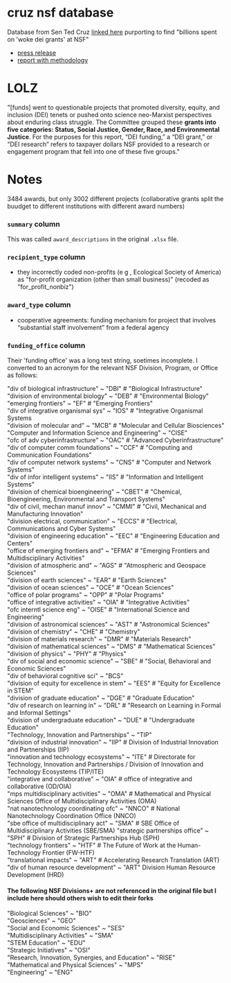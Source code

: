 # cruz nsf database

Database from Sen Ted Cruz [linked here](https://www.commerce.senate.gov/2025/2/cruz-led-investigation-uncovers-2-billion-in-woke-dei-grants-at-nsf-releases-full-database) purporting to find "billions spent on 'woke dei grants' at NSF"  

- [press release](https://www.commerce.senate.gov/2024/10/new-cruz-investigation-reveals-how-biden-harris-diverted-billions-from-scientific-research-to-dei-activists)  
- [report with methodology](https://www.commerce.senate.gov/services/files/4BD2D522-2092-4246-91A5-58EEF99750BC)

# LOLZ 

"[funds] went to questionable projects that promoted diversity,
equity, and inclusion (DEI) tenets or pushed onto science neo-Marxist perspectives about
enduring class struggle. The Committee grouped these **grants into five categories: Status,
Social Justice, Gender, Race, and Environmental Justice**. For the purposes for this report,
“DEI funding,” a “DEI grant,” or “DEI research” refers to taxpayer dollars NSF provided to a
research or engagement program that fell into one of these five groups."

# Notes 

3484 awards, but only 3002 different projects (collaborative grants split the buudget to different institutions with different award numbers)

### `summary` column

This was called `award_descriptions` in the original `.xlsx` file.

### `recipient_type` column

- they incorrectly coded non-profits (e  g  , Ecological Society of America) as "for-profit organization (other than small business)" (recoded as "for_profit_nonbiz")   


### `award_type` column

- cooperative agreements: funding mechanism for project that
involves “substantial staff involvement” from a federal agency  

### `funding_office` column

Their 'funding office' was a long text string, soetimes incomplete. I converted to an acronym for the relevant NSF Division, Program, or Office as follows: 

 "div of biological infrastructure" ~ "DBI" # "Biological Infrastructure"   
 "division of environmental biology" ~ "DEB" # "Environmental Biology"  
 "emerging frontiers" ~ "EF" # "Emerging Frontiers"  
 "div of integrative organismal sys" ~ "IOS" # "Integrative Organismal Systems  
 "division of molecular and" ~ "MCB" # "Molecular and Cellular Biosciences"   
 "Computer and Information Science and Engineering" ~ "CISE"  
 "ofc of adv cyberinfrastructure" ~ "OAC" # "Advanced Cyberinfrastructure"  
 "div of computer  comm foundations"  ~ "CCF" # "Computing and Communication Foundations"  
 "div of computer  network systems" ~ "CNS" # "Computer and Network Systems"   
 "div of infor  intelligent systems" ~ "IIS" # "Information and Intelligent Systems"  
 "division of chemical bioengineering" ~ "CBET" # "Chemical, Bioengineering, Environmental and Transport Systems"  
 "div of civil, mechan  manuf innov" ~ "CMMI"  # "Civil, Mechanical and Manufacturing Innovation"  
 "division electrical, communication" ~ "ECCS"  # "Electrical, Communications and Cyber Systems"  
 "division of engineering education" ~ "EEC"  # "Engineering Education and Centers"  
 "office of emerging frontiers and" ~ "EFMA"  # "Emerging Frontiers and Multidisciplinary Activities"  
 "division of atmospheric and" ~ "AGS"  # "Atmospheric and Geospace Sciences"   
 "division of earth sciences"  ~ "EAR"  # "Earth Sciences"  
 "division of ocean sciences" ~ "OCE"  # "Ocean Sciences"  
 "office of polar programs" ~ "OPP" # "Polar Programs"  
 "office of integrative activities" ~ "OIA"  # "Integrative Activities"  
 "ofc interntl science  eng" ~ "OISE"  # "International Science and Engineering"  
 "division of astronomical sciences" ~ "AST"  # "Astronomical Sciences"  
 "division of chemistry" ~ "CHE"  # "Chemistry"  
 "division of materials research" ~ "DMR" # "Materials Research"  
 "division of mathematical sciences" ~ "DMS"  # "Mathematical Sciences"  
 "division of physics"  ~ "PHY"  # "Physics"  
 "div of social and economic science" ~ "SBE" # "Social, Behavioral and Economic Sciences"  
 "div of behavioral  cognitive sci" ~ "BCS"   
 "division of equity for excellence in stem" ~ "EES" # "Equity for Excellence in STEM"  
 "division of graduate education"  ~ "DGE" # "Graduate Education"  
 "div of research on learning in" ~ "DRL"  # "Research on Learning in Formal and Informal Settings"  
 "division of undergraduate education" ~ "DUE"  # "Undergraduate Education"   
 "Technology, Innovation and Partnerships" ~ "TIP"  
 "division of industrial innovation" ~ "IIP" # Division of Industrial Innovation and Partnerships (IIP)  
 "innovation and technology ecosystems" ~ "ITE" # Directorate for Technology, Innovation and Partnerships / Division of Innovation and Technology Ecosystems (TIP/ITE)  
 "integrative and collaborative" ~ "OIA" # office of integrative and collaborative (OD/OIA)  
 "mps multidisciplinary activities" ~ "OMA" # Mathematical and Physical Sciences Office of Multidisciplinary Activities (OMA)  
 "nat nanotechnology coordinating ofc" ~ "NNCO" # National Nanotechnology Coordination Office (NNCO)  
 "sbe office of multidisciplinary act" ~ "SMA" # SBE Office of Multidisciplinary Activities (SBE/SMA) 
 "strategic partnerships office" ~ "SPH" # Division of Strategic Partnerships Hub (SPH)  
 "technology frontiers" ~ "HTF" # The Future of Work at the Human-Technology Frontier (FW-HTF)   
 "translational impacts" ~ "ART" # Accelerating Research Translation (ART)  
 "div of human resource development"  ~ "ART" Division Human Resource Development (HRD)  


#### The following NSF Divisions+ are not referenced in the original file but I include here should others wish to edit their forks

 "Biological Sciences" ~ "BIO"  
 "Geosciences" ~ "GEO"  
 "Social and Economic Sciences" ~ "SES"  
 "Multidisciplinary Activities" ~ "SMA"  
 "STEM Education" ~ "EDU"  
 "Strategic Initiatives" ~ "OSI"  
 "Research, Innovation, Synergies, and Education" ~ "RISE"  
 "Mathematical and Physical Sciences" ~ "MPS"  
 "Engineering" ~ "ENG"

